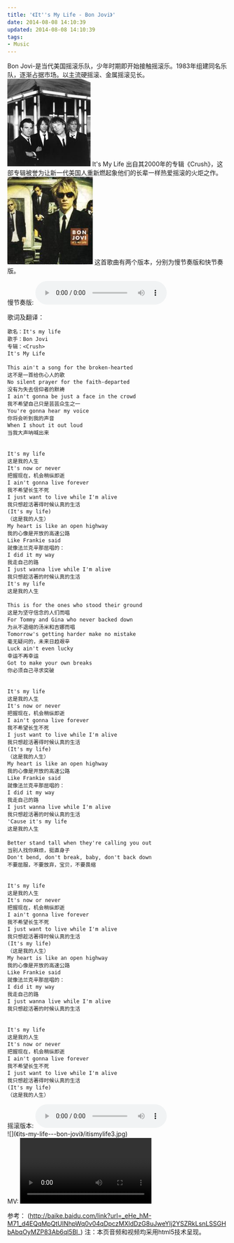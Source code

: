 ```yaml
---
title: '《It''s My Life - Bon Jovi》'
date: 2014-08-08 14:10:39
updated: 2014-08-08 14:10:39
tags: 
- Music
---
```


Bon Jovi-是当代美国摇滚乐队，少年时期即开始接触摇滚乐。1983年组建同名乐队，逐渐占据市场。以主流硬摇滚、金属摇滚见长。
![](《its-my-life---bon-jovi》/bonjovi.jpg)
It's My Life 出自其2000年的专辑《Crush》，这部专辑被誉为让新一代美国人重新燃起象他们的长辈一样热爱摇滚的火炬之作。
![](《its-my-life---bon-jovi》/itismylife.jpg)
这首歌曲有两个版本，分别为慢节奏版和快节奏版。

<div>慢节奏版:
<audio controls="controls" src="manban.mp3" /></div>

歌词及翻译：

    歌名：It's my life
    歌手：Bon Jovi
    专辑：<Crush>
    It's My Life 
    
    This ain't a song for the broken-hearted 
    这不是一首给伤心人的歌 
    No silent prayer for the faith-departed 
    没有为失去信仰者的默祷 
    I ain't gonna be just a face in the crowd 
    我不希望自己只是芸芸众生之一 
    You're gonna hear my voice 
    你将会听到我的声音 
    When I shout it out loud 
    当我大声呐喊出来 
    
    
    It's my life 
    这是我的人生 
    It's now or never 
    把握现在，机会稍纵即逝 
    I ain't gonna live forever 
    我不希望长生不死 
    I just want to live while I'm alive 
    我只想趁活著得时候认真的生活 
    (It's my life) 
    （这是我的人生） 
    My heart is like an open highway 
    我的心像是开放的高速公路 
    Like Frankie said 
    就像法兰克辛那屈唱的： 
    I did it my way 
    我走自己的路 
    I just wanna live while I'm alive 
    我只想趁活著的时候认真的生活 
    It's my life 
    这是我的人生 
    
    This is for the ones who stood their ground 
    这是为坚守信念的人们而唱 
    For Tommy and Gina who never backed down 
    为从不退缩的汤米和吉娜而唱 
    Tomorrow's getting harder make no mistake 
    毫无疑问的，未来日趋艰辛 
    Luck ain't even lucky 
    幸运不再幸运 
    Got to make your own breaks 
    你必须自己寻求突破 
    
    
    It's my life 
    这是我的人生 
    It's now or never 
    把握现在，机会稍纵即逝 
    I ain't gonna live forever 
    我不希望长生不死 
    I just want to live while I'm alive 
    我只想趁活著得时候认真的生活 
    (It's my life) 
    （这是我的人生） 
    My heart is like an open highway 
    我的心像是开放的高速公路 
    Like Frankie said 
    就像法兰克辛那屈唱的： 
    I did it my way 
    我走自己的路 
    I just wanna live while I'm alive 
    我只想趁活著的时候认真的生活 
    'Cause it's my life 
    这是我的人生 
    
    Better stand tall when they're calling you out 
    当别人找你麻烦，挺直身子 
    Don't bend, don't break, baby, don't back down 
    不要屈服，不要放弃，宝贝，不要畏缩 
    
    
    It's my life 
    这是我的人生 
    It's now or never 
    把握现在，机会稍纵即逝 
    I ain't gonna live forever 
    我不希望长生不死 
    I just want to live while I'm alive 
    我只想趁活著得时候认真的生活 
    (It's my life) 
    （这是我的人生） 
    My heart is like an open highway 
    我的心像是开放的高速公路 
    Like Frankie said 
    就像法兰克辛那屈唱的： 
    I did it my way 
    我走自己的路 
    I just wanna live while I'm alive 
    我只想趁活著的时候认真的生活 
    
    
    It's my life 
    这是我的人生 
    It's now or never 
    把握现在，机会稍纵即逝 
    I ain't gonna live forever 
    我不希望长生不死 
    I just want to live while I'm alive 
    我只想趁活著得时候认真的生活 
    (It's my life) 
    （这是我的人生）

<div>
摇滚版本:
<audio controls="controls" src="yaogunban.mp3" />
</div>
![](《its-my-life---bon-jovi》/itismylife3.jpg)
<div>
MV:
<video controls="controls" src="4.mp4" />
</div>

参考：
(http://baike.baidu.com/link?url=_eHe_hM-M71_d4EQqMpQtUINhpWq0v04qDpczMXldDzG8uJweYIj2YSZRkLsnLSSGHbAbqOyMZP83Ab6ql5Bl_)
注：本页音频和视频均采用html5技术呈现。
